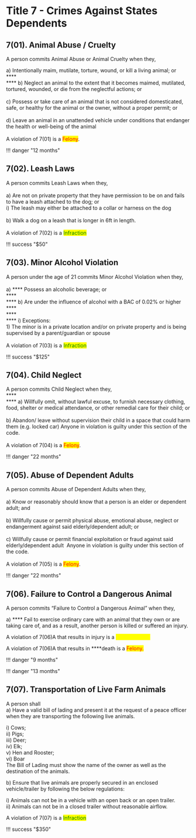 # Title 7 - Crimes Against States Dependents

## **7(01).‌ ‌Animal‌ ‌Abuse‌ ‌/‌ ‌Cruelty‌ ‌**

A‌ ‌person‌ ‌commits‌ ‌Animal‌ ‌Abuse‌ ‌or‌ ‌Animal‌ ‌Cruelty‌ ‌when‌ ‌they,‌ ‌

&#x20;    a) Intentionally‌ ‌maim,‌ ‌mutilate,‌ ‌torture,‌ ‌wound,‌ ‌or‌ ‌kill‌ ‌a‌ ‌living‌ ‌animal;‌ ‌or‌ **‌**\
****\
&#x20;  ****   b) Neglect‌ ‌an‌ ‌animal‌ ‌to‌ ‌the‌ ‌extent‌ ‌that‌ ‌it‌ ‌becomes‌ ‌maimed,‌ ‌mutilated,‌ ‌tortured,‌ ‌wounded,‌ ‌or‌ ‌die‌ ‌from‌ ‌the‌ ‌neglectful‌ ‌actions;‌ ‌or‌ ‌\
\
&#x20;    c) Possess‌‌ ‌or‌ ‌take‌ ‌care‌ ‌of‌ ‌an‌ ‌animal‌ ‌that‌ ‌is‌ ‌not‌ ‌considered‌ ‌domesticated,‌ ‌safe,‌ ‌or‌ ‌healthy‌ ‌for‌ ‌the‌ ‌animal‌ ‌or‌ ‌the‌ ‌owner,‌ ‌without‌ ‌a‌ ‌proper‌ ‌permit;‌ ‌or‌ ‌\
\
&#x20;    d) Leave‌ ‌an‌ ‌animal‌ ‌in‌ ‌an‌ ‌unattended‌ ‌‌vehicle‌‌ ‌under‌ ‌conditions‌ ‌that‌ ‌endanger‌ ‌the‌ ‌health‌ ‌or‌ ‌well-being‌ ‌of‌ ‌the‌ ‌animal‌ ‌\
\
&#x20;    A violation of 7(01) is a ‌<mark style="color:red;">Felony‌</mark>.‌&#x20;

!!! danger "12 months"

## **7(02).‌ ‌Leash‌ ‌Laws‌ ‌**

A‌ ‌person‌ ‌commits‌ ‌Leash‌ ‌Laws‌ ‌when‌ ‌they,‌ ‌\
\
&#x20;    a) Are‌ ‌not‌ ‌on‌ ‌private‌ ‌‌property‌‌ ‌that‌ ‌they‌ ‌have‌ ‌permission‌ ‌to‌ ‌be‌ ‌on‌ ‌and‌ ‌fails‌ ‌to‌ ‌have‌ ‌a‌ ‌leash‌ ‌attached‌ ‌to‌ ‌the‌ ‌dog;‌ ‌or‌ ‌\
&#x20;       i) The‌ ‌leash‌ ‌may‌ ‌either‌ ‌be‌ ‌attached‌ ‌to‌ ‌a‌ ‌collar‌ ‌or‌ ‌harness‌ ‌on‌ ‌the‌ ‌dog‌ ‌\
\
&#x20;    b) Walk‌ ‌a‌ ‌dog‌ ‌on‌ ‌a‌ ‌leash‌ ‌that‌ ‌is‌ ‌longer‌ ‌in‌ ‌6ft‌ ‌in‌ ‌length.‌ ‌\
\
&#x20;    A violation of 7(02) is a <mark style="color:green;">Infraction</mark>

!!! success "$50"

## **7(03).‌ ‌Minor‌ ‌Alcohol‌ ‌Violation‌ ‌**

A‌ ‌person‌ ‌under‌ ‌the‌ ‌age‌ ‌of‌ ‌21‌ ‌commits‌ ‌Minor‌ ‌Alcohol‌ ‌Violation‌ ‌when‌ ‌they,‌ ‌\
\
&#x20;    a) **** Possess‌‌ ‌an‌ ‌alcoholic‌ ‌beverage;‌ ‌or‌ **‌** \
****\
****     b) Are‌ ‌under‌ ‌the‌ ‌influence‌ ‌of‌ ‌alcohol‌ ‌with‌ ‌a‌ ‌BAC‌ ‌of‌ ‌0.02%‌ ‌or‌ ‌higher‌ **** \
****\
&#x20;        ****         i) Exceptions:\
&#x20;         1\) The‌ ‌minor‌ ‌is‌ ‌in‌ ‌a‌ ‌private‌ ‌location‌ ‌and/or‌ ‌on‌ ‌private‌ ‌‌property‌‌ ‌and‌ ‌is‌ ‌being‌ ‌supervised‌ ‌by‌ ‌a‌ ‌parent/guardian‌ ‌or‌ ‌spouse‌\
\
&#x20;     A violation of 7(03) is a <mark style="color:green;">Infraction</mark>

!!! success "$125"

## **7(04).‌ ‌Child‌ ‌Neglect‌ ‌**

A‌ ‌person‌ ‌commits‌ ‌Child‌ ‌Neglect‌ ‌when‌ ‌they,‌ **‌**\
****\
&#x20;    ****     a) Willfully‌ ‌omit,‌ ‌without‌ ‌lawful‌ ‌excuse,‌ ‌to‌ ‌furnish‌ ‌necessary‌ ‌clothing,‌ ‌food,‌ ‌shelter‌ ‌or‌ ‌medical‌ ‌attendance,‌ ‌or‌ ‌other‌ ‌remedial‌ ‌care‌ ‌for‌ ‌their‌ ‌child;‌ ‌or‌\
\
&#x20;   b) Abandon/‌ ‌leave‌ ‌without‌ ‌supervision‌ ‌their‌ ‌child‌ ‌in‌ ‌a‌ ‌space‌ ‌that‌ ‌could‌ ‌harm‌ ‌them‌ ‌(e.g.‌ ‌locked‌ ‌car)‌ ‌Anyone‌ ‌in‌ ‌violation‌ ‌is‌ ‌guilty‌ ‌under‌ ‌this‌ ‌section‌ ‌of‌ ‌the‌ ‌code.‌ ‌\
\
&#x20; A violation of 7(04) is a <mark style="color:red;">Felony‌</mark>.‌&#x20;

!!! danger "22 months"

## **7(05).‌ ‌Abuse‌ ‌of‌ ‌Dependent‌ ‌Adults‌ ‌**

A‌ ‌person‌ ‌commits‌ ‌Abuse‌ ‌of‌ ‌Dependent‌ ‌Adults‌ ‌when‌ ‌they,‌ ‌\
\
&#x20;    a) Know‌ ‌or‌ ‌reasonably‌ ‌should‌ ‌know‌ ‌that‌ ‌a‌ ‌person‌ ‌is‌ ‌an‌ ‌elder‌ ‌or‌ ‌dependent‌ ‌adult;‌ ‌and‌ ‌ ‌\
\
&#x20;    b) Willfully‌ ‌cause‌ ‌or‌ ‌permit‌ ‌physical‌ ‌abuse,‌ ‌emotional‌ ‌abuse,‌ ‌neglect‌ ‌or‌ ‌endangerment‌ ‌against‌ ‌said‌ ‌elderly/dependent‌ ‌adult;‌ ‌or‌ ‌\
\
&#x20;    c) Willfully‌ ‌cause‌ ‌or‌ ‌permit‌ ‌financial‌ ‌exploitation‌ ‌or‌ ‌fraud‌ ‌against‌ ‌said‌ ‌elderly/dependent‌ ‌adult‌ ‌ Anyone‌ ‌in‌ ‌violation‌ ‌is‌ ‌guilty‌ ‌under‌ ‌this‌ ‌section‌ ‌of‌ ‌the‌ ‌code.‌\
\
&#x20; A violation of 7(05) is a <mark style="color:red;">Felony‌</mark>.‌&#x20;

!!! danger "22 months"

## **7(06).‌ ‌Failure‌ ‌to‌ ‌Control‌ ‌a‌ ‌Dangerous‌ ‌Animal‌ ‌**

A‌ ‌person‌ ‌commits‌ ‌“Failure‌ ‌to‌ ‌Control‌ ‌a‌ ‌Dangerous‌ ‌Animal”‌ ‌when‌ ‌they,‌ ‌

&#x20;    a) **** Fail‌ ‌to‌ ‌exercise‌ ‌ordinary‌ ‌care‌ ‌with‌ ‌an‌ ‌animal‌ ‌that‌ ‌they‌ ‌own‌ ‌or‌ ‌are‌ ‌taking‌ ‌care‌ ‌of,‌ ‌and‌ ‌as‌ ‌a‌ ‌result,‌ ‌another‌ ‌person‌ ‌is‌ ‌killed‌ ‌or‌ ‌suffered‌ ‌an‌ ‌injury.‌ ‌

A‌ ‌violation‌ ‌of‌ ‌7(06)A‌ ‌that‌ ‌results‌ ‌in‌ ‌injury‌ ‌is‌ ‌a‌ ‌‌<mark style="color:yellow;">Misdemeanor‌‌.</mark>&#x20;

A‌ ‌violation‌ ‌of‌ ‌7(06)A‌ ‌that‌ ‌results‌ ‌in‌ **‌**death‌ ‌is‌ ‌a‌ ‌‌<mark style="color:red;">Felony‌.</mark>

!!! danger "9 months"

!!! danger "13 months"

## **7(07).‌ ‌Transportation‌ ‌of‌ ‌Live‌ ‌Farm‌ ‌Animals‌ ‌**

A‌ ‌person‌ ‌shall‌ ‌\
&#x20;    a) Have‌ ‌a‌ ‌valid‌ ‌bill‌ ‌of‌ ‌lading‌ ‌and‌ ‌present‌ ‌it‌ ‌at‌ ‌the‌ ‌request‌ ‌of‌ ‌a‌ ‌peace‌ ‌officer‌ ‌when‌ ‌they‌ ‌are‌ ‌transporting‌ ‌the‌ ‌following‌ ‌live‌ ‌animals.‌ ‌

&#x20;         i) Cows;\
&#x20;        ii) Pigs;\
&#x20;       iii) Deer; ‌\
&#x20;       iv) Elk;\
&#x20;        v) Hen and Rooster; ‌\
&#x20;       vi) Boar\
The‌ ‌Bill‌ ‌of‌ ‌Lading‌ ‌must‌ ‌show‌ ‌the‌ ‌name‌ ‌of‌ ‌the‌ ‌owner‌ ‌as‌ ‌well‌ ‌as‌ ‌the‌ ‌destination‌ ‌of‌ ‌the‌ ‌animals.‌

&#x20;    b) Ensure‌ ‌that‌ ‌live‌ ‌animals‌ ‌are‌ ‌properly‌ ‌secured‌ ‌in‌ ‌an‌ ‌enclosed‌ ‌vehicle/trailer‌ ‌by‌ ‌following‌ ‌the‌ ‌below‌ ‌regulations:‌ ‌

&#x20;         i) Animals‌ ‌can‌ ‌not‌ ‌be‌ ‌in‌ ‌a‌ ‌vehicle‌ ‌with‌ ‌an‌ ‌open‌ ‌back‌ ‌or‌ ‌an‌ ‌open‌ ‌trailer.‌ ‌\
&#x20;        ii) Animals‌ ‌can‌ ‌not‌ ‌be‌ ‌in‌ ‌a‌ ‌closed‌ ‌trailer‌ ‌without‌ ‌reasonable‌ ‌airflow.‌ ‌

&#x20;     A violation of 7(07) is a <mark style="color:green;">Infraction</mark>

!!! success "$350"

